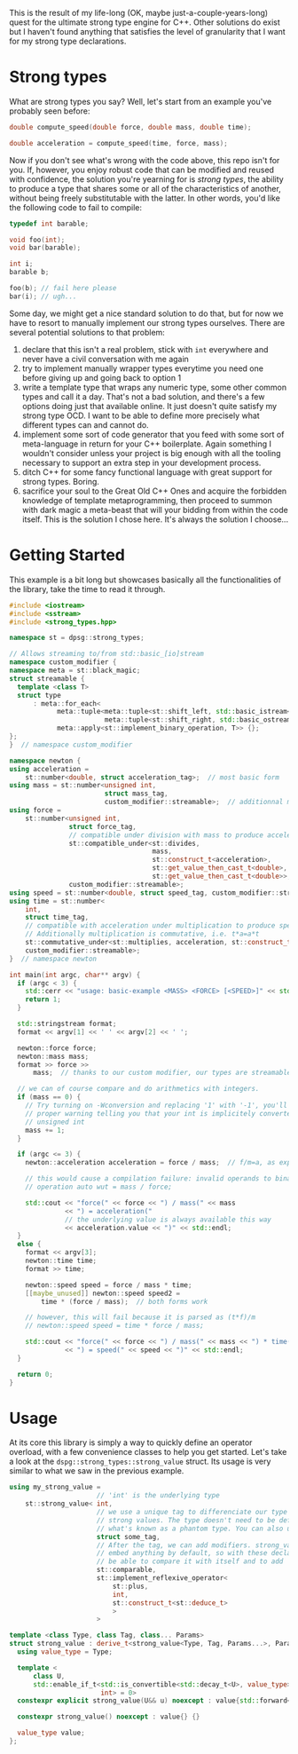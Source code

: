 This is the result of my life-long (OK, maybe just-a-couple-years-long) quest for the ultimate strong type engine for C++. Other solutions do exist but I haven't found anything that satisfies the level of granularity that I want for my strong type declarations.

# Strong types

What are strong types you say? Well, let's start from an example you've probably seen before: 
``` cpp
double compute_speed(double force, double mass, double time);

double acceleration = compute_speed(time, force, mass);
```
Now if you don't see what's wrong with the code above, this repo isn't for you. If, however, you enjoy robust code that can be modified and reused with confidence, the solution you're yearning for is *strong types*, the ability to produce a type that shares some or all of the characteristics of another, without being freely substitutable with the latter.
In other words, you'd like the following code to fail to compile:
``` cpp
typedef int barable;

void foo(int);
void bar(barable);

int i;
barable b;

foo(b); // fail here please
bar(i); // ugh...
```

Some day, we might get a nice standard solution to do that, but for now we have to resort to manually implement our strong types ourselves. There are several potential solutions to that problem:
1. declare that this isn't a real problem, stick with `int` everywhere and never have a civil conversation with me again
2. try to implement manually wrapper types everytime you need one before giving up and going back to option 1
3. write a template type that wraps any numeric type, some other common types and call it a day. That's not a bad solution, and there's a few options doing just that available online. It just doesn't quite satisfy my strong type OCD. I want to be able to define more precisely what different types can and cannot do.
4. implement some sort of code generator that you feed with some sort of meta-language in return for your C++ boilerplate. Again something I wouldn't consider unless your project is big enough with all the tooling necessary to support an extra step in your development process.
5. ditch C++ for some fancy functional language with great support for strong types. Boring.
6. sacrifice your soul to the Great Old C++ Ones and acquire the forbidden knowledge of template metaprogramming, then proceed to summon with dark magic a meta-beast that will your bidding from within the code itself. This is the solution I chose here. It's always the solution I choose...

# Getting Started

This example is a bit long but showcases basically all the functionalities of the library, take the time to read it through.
``` cpp
#include <iostream>
#include <sstream>
#include <strong_types.hpp>

namespace st = dpsg::strong_types;

// Allows streaming to/from std::basic_[io]stream
namespace custom_modifier {
namespace meta = st::black_magic;
struct streamable {
  template <class T>
  struct type
      : meta::for_each<
            meta::tuple<meta::tuple<st::shift_left, std::basic_istream<char>>,
                        meta::tuple<st::shift_right, std::basic_ostream<char>>>,
            meta::apply<st::implement_binary_operation, T>> {};
};
}  // namespace custom_modifier

namespace newton {
using acceleration =
    st::number<double, struct acceleration_tag>;  // most basic form
using mass = st::number<unsigned int,
                        struct mass_tag,
                        custom_modifier::streamable>;  // additionnal modifier.
using force =
    st::number<unsigned int,
               struct force_tag,
               // compatible under division with mass to produce acceleration
               st::compatible_under<st::divides,
                                    mass,
                                    st::construct_t<acceleration>,
                                    st::get_value_then_cast_t<double>,
                                    st::get_value_then_cast_t<double>>,
               custom_modifier::streamable>;
using speed = st::number<double, struct speed_tag, custom_modifier::streamable>;
using time = st::number<
    int,
    struct time_tag,
    // compatible with acceleration under multiplication to produce speed.
    // Additionally multiplication is commutative, i.e. t*a=a*t
    st::commutative_under<st::multiplies, acceleration, st::construct_t<speed>>,
    custom_modifier::streamable>;
}  // namespace newton

int main(int argc, char** argv) {
  if (argc < 3) {
    std::cerr << "usage: basic-example <MASS> <FORCE> [<SPEED>]" << std::endl;
    return 1;
  }

  std::stringstream format;
  format << argv[1] << ' ' << argv[2] << ' ';

  newton::force force;
  newton::mass mass;
  format >> force >>
      mass;  // thanks to our custom modifier, our types are streamable

  // we can of course compare and do arithmetics with integers.
  if (mass == 0) {
    // Try turning on -Wconversion and replacing '1' with '-1', you'll get a
    // proper warning telling you that your int is implicitely converted to
    // unsigned int
    mass += 1;
  }

  if (argc <= 3) {
    newton::acceleration acceleration = force / mass;  // f/m=a, as expected

    // this would cause a compilation failure: invalid operands to binary
    // operation auto wut = mass / force;

    std::cout << "force(" << force << ") / mass(" << mass
              << ") = acceleration("
              // the underlying value is always available this way
              << acceleration.value << ")" << std::endl;
  }
  else {
    format << argv[3];
    newton::time time;
    format >> time;

    newton::speed speed = force / mass * time;
    [[maybe_unused]] newton::speed speed2 =
        time * (force / mass);  // both forms work

    // however, this will fail because it is parsed as (t*f)/m
    // newton::speed speed = time * force / mass;

    std::cout << "force(" << force << ") / mass(" << mass << ") * time(" << time
              << ") = speed(" << speed << ")" << std::endl;
  }

  return 0;
}
```

# Usage 

At its core this library is simply a way to quickly define an operator overload, with a few convenience classes to help you get started. Let's take a look at the `dspg::strong_types::strong_value` struct. Its usage is very similar to what we saw in the previous example.

```cpp
using my_strong_value = 
                      // 'int' is the underlying type
    st::strong_value< int,
                      // we use a unique tag to differenciate our type from other 
                      // strong values. The type doesn't need to be defined, it's
                      // what's known as a phantom type. You can also use 
                      struct some_tag,
                      // After the tag, we can add modifiers. strong_value doesn't 
                      // embed anything by default, so with these declarations we'll only
                      // be able to compare it with itself and to add 'int's to it.
                      st::comparable,
                      st::implement_reflexive_operator<
                          st::plus,
                          int,
                          st::construct_t<st::deduce_t>
                          >
                      >
```

```cpp
template <class Type, class Tag, class... Params>
struct strong_value : derive_t<strong_value<Type, Tag, Params...>, Params...> {
  using value_type = Type;

  template <
      class U,
      std::enable_if_t<std::is_convertible<std::decay_t<U>, value_type>::value,
                       int> = 0>
  constexpr explicit strong_value(U&& u) noexcept : value{std::forward<U>(u)} {}

  constexpr strong_value() noexcept : value{} {}

  value_type value;
};
```